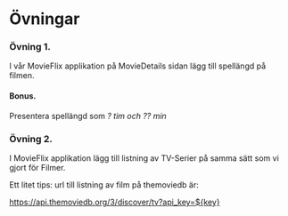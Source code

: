 # Övningar

### Övning 1.
I vår MovieFlix applikation på MovieDetails sidan lägg till spellängd på filmen.

#### Bonus.
Presentera spellängd som *? tim och ?? min*

### Övning 2.
I MovieFlix applikation lägg till listning av TV-Serier på samma sätt som vi gjort för Filmer.

Ett litet tips: url till listning av film på themoviedb är:

https://api.themoviedb.org/3/discover/tv?api_key=${key}